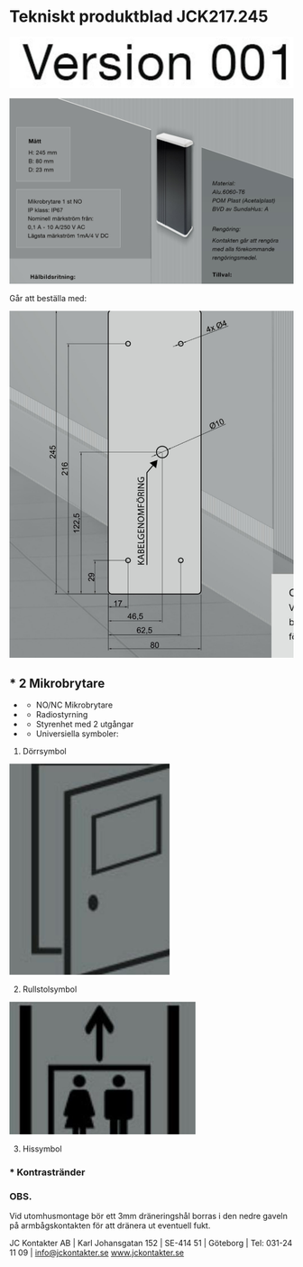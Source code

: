 # Tekniskt produktblad JCK217.245

![](images/_page_0_Picture_1.jpeg)

![](images/_page_0_Figure_2.jpeg)

Går att beställa med:

![](images/_page_0_Figure_10.jpeg)

## * 2 Mikrobrytare

- * NO/NC Mikrobrytare
- * Radiostyrning
- * Styrenhet med 2 utgångar
- * Universiella symboler:

1. Dörrsymbol

![](images/_page_0_Figure_17.jpeg)

2. Rullstolsymbol

![](images/_page_0_Picture_19.jpeg)

3. Hissymbol

### * Kontrastränder

### OBS.

Vid utomhusmontage bör ett 3mm dräneringshål borras i den nedre gaveln på armbågskontakten för att dränera ut eventuell fukt.

JC Kontakter AB | Karl Johansgatan 152 | SE-414 51 | Göteborg | Tel: 031-24 11 09 | info@jckontakter.se www.jckontakter.se